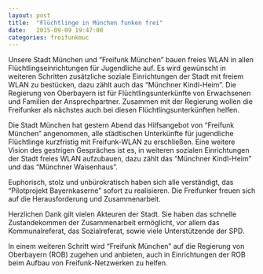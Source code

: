 ```yaml
---
layout: post
title:  "Flüchtlinge in München funken frei"
date:   2015-09-09 19:47:00
categories: freifunkmuc
---
```


Unsere Stadt München und “Freifunk München” bauen freies WLAN in allen
Flüchtlingseinrichtungen für Jugendliche auf. Es wird gewünscht in weiteren
Schritten zusätzliche soziale Einrichtungen der Stadt mit freiem WLAN zu
bestücken, dazu zählt auch das “Münchner Kindl-Heim”. Die Regierung von
Oberbayern ist für Flüchtlingsunterkünfte von Erwachsenen und Familien der
Ansprechpartner. Zusammen mit der Regierung wollen die Freifunker als
nächstes auch bei diesen Flüchtlingsunterkünften helfen.

Die Stadt München hat gestern Abend das Hilfsangebot von “Freifunk München”
angenommen, alle städtischen Unterkünfte für jugendliche Flüchtlinge
kurzfristig mit Freifunk-WLAN zu erschließen. Eine weitere Vision des
gestrigen Gespräches ist es, in weiteren sozialen Einrichtungen der Stadt
freies WLAN aufzubauen, dazu zählt das “Münchner Kindl-Heim” und das
“Münchner Waisenhaus”.

Euphorisch, stolz und unbürokratisch haben sich alle verständigt, das
“Pilotprojekt Bayernkaserne” sofort zu realisieren.  Die Freifunker freuen
sich auf die Herausforderung und Zusammenarbeit.

Herzlichen Dank gilt vielen Akteuren der Stadt. Sie haben das schnelle
Zustandekommen der Zusammenarbeit ermöglicht, vor allem das
Kommunalreferat, das Sozialreferat, sowie viele Unterstützende der SPD.

In einem weiteren Schritt wird “Freifunk München” auf die Regierung von
Oberbayern (ROB) zugehen und anbieten, auch in Einrichtungen der ROB beim
Aufbau von Freifunk-Netzwerken zu helfen.
